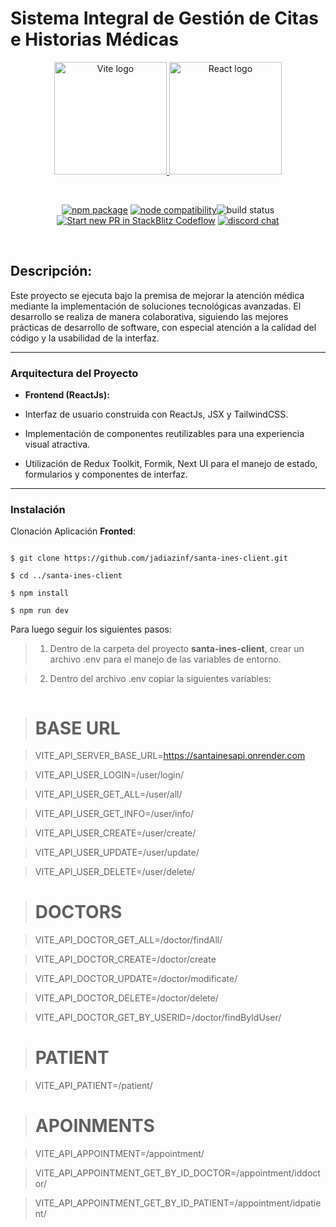 # Sistema Integral de Gestión de Citas e Historias Médicas

<p  align="center">
  <a href="https://vitejs.dev" target="_blank" rel="noopener noreferrer">  <img width="180" src="https://vitejs.dev/logo.svg" alt="Vite logo">  </a>  
  <a href="https://reactjs.org/" target="_blank" rel="noopener noreferrer">  <img width="180" src="https://upload.wikimedia.org/wikipedia/commons/thumb/a/a7/React-icon.svg 2300px-React-icon.svg.png" alt="React logo">
  </a>
</p>
<br/>
<p  align="center">
  <a  href="https://npmjs.com/package/vite"><img  src="https://img.shields.io/npm/v/vite.svg"  alt="npm package"></a>
  <a  href="https://nodejs.org/en/about/previous-releases"><img  src="https://img.shields.io/node/v/vite.svg"  alt="node compatibility"></a
  <a  href="https://github.com/vitejs/vite/actions/workflows/ci.yml"><img  src="https://github.com/vitejs/vite/actions/workflows/ci.yml/badge.svg?branch=main"  alt="build status"></a>
  <a  href="https://pr.new/vitejs/vite"><img  src="https://developer.stackblitz.com/img/start_pr_dark_small.svg"  alt="Start new PR in StackBlitz Codeflow"></a>
  <a  href="https://chat.vitejs.dev"><img  src="https://img.shields.io/badge/chat-discord-blue?style=flat&logo=discord"  alt="discord chat"></a>
</p>
<br/>


## Descripción:

Este proyecto se ejecuta bajo la premisa de mejorar la atención médica mediante la implementación de soluciones tecnológicas avanzadas. El desarrollo se realiza de manera colaborativa, siguiendo las mejores prácticas de desarrollo de software, con especial atención a la calidad del código y la usabilidad de la interfaz.

---

### Arquitectura del Proyecto

-  **Frontend (ReactJs):**

- Interfaz de usuario construida con ReactJs, JSX y TailwindCSS.

- Implementación de componentes reutilizables para una experiencia visual atractiva.

- Utilización de Redux Toolkit, Formik, Next UI para el manejo de estado, formularios y componentes de interfaz.

---


### Instalación

Clonación Aplicación **Fronted**:

```

$ git clone https://github.com/jadiazinf/santa-ines-client.git

$ cd ../santa-ines-client

$ npm install

$ npm run dev

```

Para luego seguir los siguientes pasos:

>1. Dentro de la carpeta del proyecto **santa-ines-client**, crear un archivo .env para el manejo de las variables de entorno.

>2. Dentro del archivo .env copiar la siguientes variables:

>```

># BASE URL

>VITE_API_SERVER_BASE_URL=https://santainesapi.onrender.com

>VITE_API_USER_LOGIN=/user/login/

>VITE_API_USER_GET_ALL=/user/all/

>VITE_API_USER_GET_INFO=/user/info/

>VITE_API_USER_CREATE=/user/create/

>VITE_API_USER_UPDATE=/user/update/

>VITE_API_USER_DELETE=/user/delete/

># DOCTORS

>VITE_API_DOCTOR_GET_ALL=/doctor/findAll/

>VITE_API_DOCTOR_CREATE=/doctor/create

>VITE_API_DOCTOR_UPDATE=/doctor/modificate/

>VITE_API_DOCTOR_DELETE=/doctor/delete/

>VITE_API_DOCTOR_GET_BY_USERID=/doctor/findByIdUser/

># PATIENT

>VITE_API_PATIENT=/patient/

># APOINMENTS

>VITE_API_APPOINTMENT=/appointment/

>VITE_API_APPOINTMENT_GET_BY_ID_DOCTOR=/appointment/iddoctor/

>VITE_API_APPOINTMENT_GET_BY_ID_PATIENT=/appointment/idpatient/

>```
